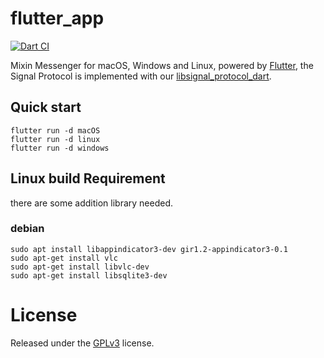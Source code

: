 # flutter_app

[![Dart CI](https://github.com/MixinNetwork/flutter-app/workflows/Dart%20CI/badge.svg)](https://github.com/MixinNetwork/flutter-app/actions)

Mixin Messenger for macOS, Windows and Linux, powered by [Flutter](https://flutter.dev/), the Signal Protocol is implemented with our [libsignal_protocol_dart](https://github.com/MixinNetwork/libsignal_protocol_dart).

## Quick start

```
flutter run -d macOS
flutter run -d linux
flutter run -d windows
```

## Linux build Requirement

there are some addition library needed.

### debian

```shell
sudo apt install libappindicator3-dev gir1.2-appindicator3-0.1
sudo apt-get install vlc
sudo apt-get install libvlc-dev
sudo apt-get install libsqlite3-dev
```


# License

Released under the [GPLv3](https://github.com/MixinNetwork/flutter-app/blob/master/LICENSE) license.

